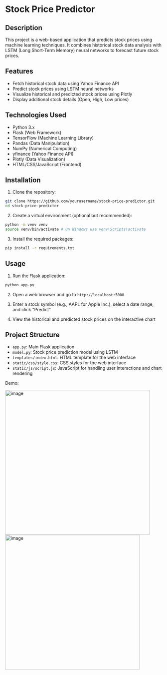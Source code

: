 # Stock Price Predictor

## Description
This project is a web-based application that predicts stock prices using machine learning techniques. It combines historical stock data analysis with LSTM (Long Short-Term Memory) neural networks to forecast future stock prices.

## Features
- Fetch historical stock data using Yahoo Finance API
- Predict stock prices using LSTM neural networks
- Visualize historical and predicted stock prices using Plotly
- Display additional stock details (Open, High, Low prices)

## Technologies Used
- Python 3.x
- Flask (Web Framework)
- TensorFlow (Machine Learning Library)
- Pandas (Data Manipulation)
- NumPy (Numerical Computing)
- yfinance (Yahoo Finance API)
- Plotly (Data Visualization)
- HTML/CSS/JavaScript (Frontend)

## Installation

1. Clone the repository:
```sh
git clone https://github.com/yourusername/stock-price-predictor.git
cd stock-price-predictor
```

2. Create a virtual environment (optional but recommended):
```sh
python -m venv venv
source venv/bin/activate # On Windows use venv\Scripts\activate
```

3. Install the required packages:
```sh
pip install -r requirements.txt
```

## Usage

1. Run the Flask application:
```sh
python app.py
```

2. Open a web browser and go to `http://localhost:5000`

3. Enter a stock symbol (e.g., AAPL for Apple Inc.), select a date range, and click "Predict"

4. View the historical and predicted stock prices on the interactive chart

## Project Structure
- `app.py`: Main Flask application
- `model.py`: Stock price prediction model using LSTM
- `templates/index.html`: HTML template for the web interface
- `static/css/style.css`: CSS styles for the web interface
- `static/js/script.js`: JavaScript for handling user interactions and chart rendering

Demo:


<img width="463" alt="image" src="https://github.com/user-attachments/assets/835ff6a5-98e1-4145-b171-0a1b0268818a" />


<img width="431" alt="image" src="https://github.com/user-attachments/assets/b466eb52-27a9-48f8-be1f-23f7c2a55184" />
